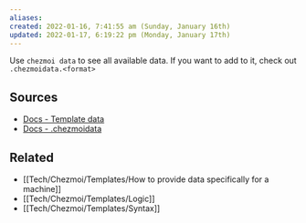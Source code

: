 ```yaml
---
aliases: 
created: 2022-01-16, 7:41:55 am (Sunday, January 16th)
updated: 2022-01-17, 6:19:22 pm (Monday, January 17th)
---
```

Use `chezmoi data` to see all available data.
If you want to add to it, check out `.chezmoidata.<format>`

## Sources
- [Docs - Template data](https://www.chezmoi.io/docs/templating/#template-data)
- [Docs - .chezmoidata](https://www.chezmoi.io/reference/special-files-and-directories/chezmoidata-format/)

## Related
- [[Tech/Chezmoi/Templates/How to provide data specifically for a machine]]
- [[Tech/Chezmoi/Templates/Logic]]
- [[Tech/Chezmoi/Templates/Syntax]]